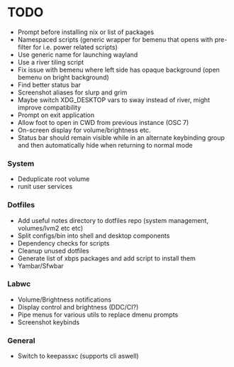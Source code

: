 # TODO
- Prompt before installing nix or list of packages
- Namespaced scripts (generic wrapper for bemenu that opens with pre-filter for i.e. power related scripts)
- Use generic name for launching wayland
- Use a river tiling script
- Fix issue with bemenu where left side has opaque background (open bemenu on bright background)
- Find better status bar
- Screenshot aliases for slurp and grim
- Maybe switch XDG_DESKTOP vars to sway instead of river, might improve compatibility
- Prompt on exit application
- Allow foot to open in CWD from previous instance (OSC 7)
- On-screen display for volume/brightness etc.
- Status bar should remain visible while in an alternate keybinding group and then automatically hide when returning to normal mode

### System
- Deduplicate root volume
- runit user services

### Dotfiles
- Add useful notes directory to dotfiles repo (system management, volumes/lvm2 etc etc)
- Split configs/bin into shell and desktop components
- Dependency checks for scripts
- Cleanup unused dotfiles
- Generate list of xbps packages and add script to install them
- Yambar/Sfwbar

### Labwc
- Volume/Brightness notifications
- Display control and brightness (DDC/CI?)
- Pipe menus for various utils to replace dmenu prompts
- Screenshot keybinds

### General
- Switch to keepassxc (supports cli aswell)
